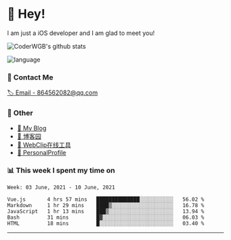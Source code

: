 # 👋 Hey!


I am just a iOS developer and I am glad to meet you!

![CoderWGB's github stats](https://github-readme-stats.vercel.app/api?username=WangGuibin&&show_icons=true&&title_color=1abc9c&&icon_color=1abc9c)

![language](https://github-readme-stats.vercel.app/api/top-langs/?username=WangGuibin&hide_langs_below=1&theme=default&line_height=27&layout=compact)



### 📮 Contact Me

[🏷 Email - 864562082@qq.com](mailto:864562082@qq.com)


### 🤪 Other

- [📌 My Blog](http://wangguibin.github.io/hexo-github-action)
- [📌 博客园](https://www.cnblogs.com/wgb1234/)
- [📌 WebClip在线工具](https://wangguibin.github.io/webclicp-vue-app/)
- [📌 PersonalProfile](https://wangguibin.github.io/PersonalProfile/)

### 📊 This week I spent my time on

<!--START_SECTION:waka-->
```text
Week: 03 June, 2021 - 10 June, 2021

Vue.js       4 hrs 57 mins   ██████████████░░░░░░░░░░░   56.02 % 
Markdown     1 hr 29 mins    ████▒░░░░░░░░░░░░░░░░░░░░   16.78 % 
JavaScript   1 hr 13 mins    ███▒░░░░░░░░░░░░░░░░░░░░░   13.94 % 
Bash         31 mins         █▓░░░░░░░░░░░░░░░░░░░░░░░   06.03 % 
HTML         18 mins         █░░░░░░░░░░░░░░░░░░░░░░░░   03.40 % 
```
<!--END_SECTION:waka-->

---
